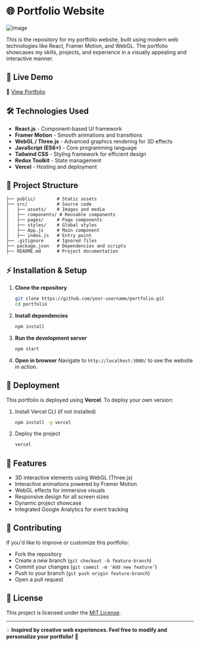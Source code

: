 # 🌐 Portfolio Website

![image](https://github.com/user-attachments/assets/91e43195-eb29-4a17-b374-b65e9d6399c7)

This is the repository for my portfolio website, built using modern web technologies like React, Framer Motion, and WebGL. The portfolio showcases my skills, projects, and experience in a visually appealing and interactive manner.

## 🚀 Live Demo

🔗 [View Portfolio](https://varun-portfolio-one.vercel.app/)

## 🛠️ Technologies Used

- **React.js** - Component-based UI framework
- **Framer Motion** - Smooth animations and transitions
- **WebGL / Three.js** - Advanced graphics rendering for 3D effects
- **JavaScript (ES6+)** - Core programming language
- **Tailwind CSS** - Styling framework for efficient design
- **Redux Toolkit** - State management
- **Vercel** - Hosting and deployment

## 📂 Project Structure

```
├── public/        # Static assets
├── src/           # Source code
│   ├── assets/    # Images and media
│   ├── components/ # Reusable components
│   ├── pages/     # Page components
│   ├── styles/    # Global styles
│   ├── App.js     # Main component
│   ├── index.js   # Entry point
├── .gitignore     # Ignored files
├── package.json   # Dependencies and scripts
├── README.md      # Project documentation
```

## ⚡ Installation & Setup

1. **Clone the repository**
   ```sh
   git clone https://github.com/your-username/portfolio.git
   cd portfolio
   ```

2. **Install dependencies**
   ```sh
   npm install
   ```

3. **Run the development server**
   ```sh
   npm start
   ```

4. **Open in browser**
   Navigate to `http://localhost:3000/` to see the website in action.

## 🚀 Deployment

This portfolio is deployed using **Vercel**. To deploy your own version:

1. Install Vercel CLI (if not installed)
   ```sh
   npm install -g vercel
   ```
2. Deploy the project
   ```sh
   vercel
   ```

## 🎨 Features

- 3D interactive elements using WebGL (Three.js)
- Interactive animations powered by Framer Motion
- WebGL effects for immersive visuals
- Responsive design for all screen sizes
- Dynamic project showcase
- Integrated Google Analytics for event tracking

## 🤝 Contributing

If you'd like to improve or customize this portfolio:

- Fork the repository
- Create a new branch (`git checkout -b feature-branch`)
- Commit your changes (`git commit -m 'Add new feature'`)
- Push to your branch (`git push origin feature-branch`)
- Open a pull request

## 📜 License

This project is licensed under the [MIT License](LICENSE).

---

💡 **Inspired by creative web experiences. Feel free to modify and personalize your portfolio!** 🚀
